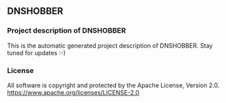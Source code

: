 ## DNSHOBBER

### Project description of DNSHOBBER

This is the automatic generated project description of DNSHOBBER. Stay tuned for updates :-)

### License

All software is copyright and protected by the Apache License, Version 2.0.
https://www.apache.org/licenses/LICENSE-2.0